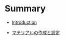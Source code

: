 # Summary

* [Introduction](README.md)

* [マテリアルの作成と設定](./page1.md)

<!-- * [新規シーンの作成](./page2.md) -->
